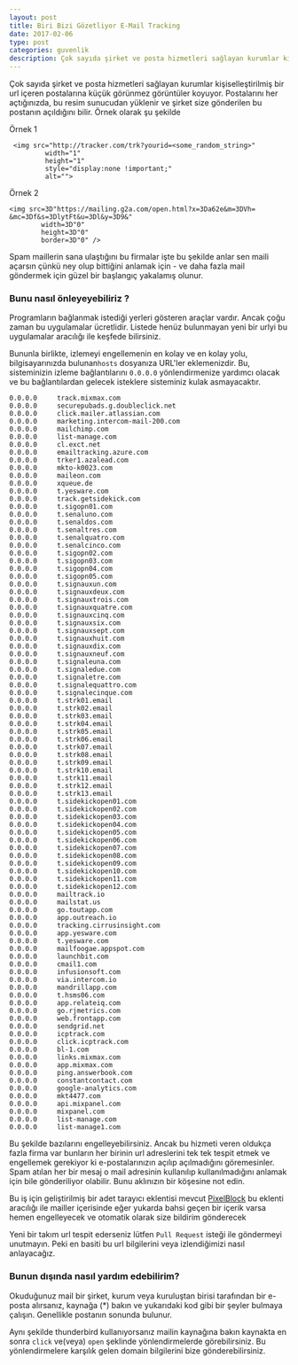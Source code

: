 ```yaml
---
layout: post
title: Biri Bizi Gözetliyor E-Mail Tracking 
date: 2017-02-06
type: post
categories: guvenlik
description: Çok sayıda şirket ve posta hizmetleri sağlayan kurumlar kişiselleştirilmiş bir url içeren postalarına küçük görünmez görüntüler koyuyor
---
```


Çok sayıda şirket ve posta hizmetleri sağlayan kurumlar kişiselleştirilmiş bir url içeren postalarına küçük görünmez görüntüler koyuyor. Postalarını her açtığınızda, bu resim sunucudan yüklenir ve şirket size gönderilen bu postanın açıldığını bilir. Örnek olarak şu şekilde

Örnek 1

```
 <img src="http://tracker.com/trk?yourid=<some_random_string>" 
         width="1" 
         height="1" 
         style="display:none !important;" 
         alt="">
```

Örnek 2

```
<img src=3D"https://mailing.g2a.com/open.html?x=3Da62e&m=3DVh=
&mc=3Df&s=3DlytFt&u=3Dl&y=3D9&" 
		width=3D"0" 
		height=3D"0" 
		border=3D"0" />
```

Spam maillerin sana ulaştığını bu firmalar işte bu şekilde anlar sen maili açarsın çünkü ney olup bittiğini anlamak için - ve daha fazla mail göndermek için güzel bir başlangıç yakalamış olunur.

### Bunu nasıl önleyeyebiliriz ?

Programların bağlanmak istediği yerleri gösteren araçlar vardır. Ancak çoğu zaman bu uygulamalar ücretlidir. Listede henüz bulunmayan yeni bir urlyi bu uygulamalar aracılığı ile keşfede bilirsiniz.

Bununla birlikte, izlemeyi engellemenin en kolay ve en kolay yolu, bilgisayarınızda bulunan`hosts` dosyanıza URL'ler eklemenizdir. Bu, sisteminizin izleme bağlantılarını `0.0.0.0` yönlendirmenize yardımcı olacak ve bu bağlantılardan gelecek isteklere sisteminiz kulak asmayacaktır.

```
0.0.0.0     track.mixmax.com
0.0.0.0     securepubads.g.doubleclick.net
0.0.0.0     click.mailer.atlassian.com
0.0.0.0     marketing.intercom-mail-200.com 
0.0.0.0     mailchimp.com
0.0.0.0     list-manage.com
0.0.0.0     cl.exct.net
0.0.0.0     emailtracking.azure.com
0.0.0.0     trker1.azalead.com
0.0.0.0     mkto-k0023.com
0.0.0.0     maileon.com
0.0.0.0     xqueue.de
0.0.0.0     t.yesware.com
0.0.0.0     track.getsidekick.com
0.0.0.0     t.sigopn01.com
0.0.0.0     t.senaluno.com
0.0.0.0     t.senaldos.com
0.0.0.0     t.senaltres.com
0.0.0.0     t.senalquatro.com
0.0.0.0     t.senalcinco.com
0.0.0.0     t.sigopn02.com
0.0.0.0     t.sigopn03.com
0.0.0.0     t.sigopn04.com
0.0.0.0     t.sigopn05.com
0.0.0.0     t.signauxun.com
0.0.0.0     t.signauxdeux.com
0.0.0.0     t.signauxtrois.com
0.0.0.0     t.signauxquatre.com
0.0.0.0     t.signauxcinq.com
0.0.0.0     t.signauxsix.com
0.0.0.0     t.signauxsept.com
0.0.0.0     t.signauxhuit.com
0.0.0.0     t.signauxdix.com
0.0.0.0     t.signauxneuf.com
0.0.0.0     t.signaleuna.com
0.0.0.0     t.signaledue.com
0.0.0.0     t.signaletre.com
0.0.0.0     t.signalequattro.com
0.0.0.0     t.signalecinque.com
0.0.0.0     t.strk01.email
0.0.0.0     t.strk02.email
0.0.0.0     t.strk03.email
0.0.0.0     t.strk04.email
0.0.0.0     t.strk05.email
0.0.0.0     t.strk06.email
0.0.0.0     t.strk07.email
0.0.0.0     t.strk08.email
0.0.0.0     t.strk09.email
0.0.0.0     t.strk10.email
0.0.0.0     t.strk11.email
0.0.0.0     t.strk12.email
0.0.0.0     t.strk13.email
0.0.0.0     t.sidekickopen01.com
0.0.0.0     t.sidekickopen02.com
0.0.0.0     t.sidekickopen03.com
0.0.0.0     t.sidekickopen04.com
0.0.0.0     t.sidekickopen05.com
0.0.0.0     t.sidekickopen06.com
0.0.0.0     t.sidekickopen07.com
0.0.0.0     t.sidekickopen08.com
0.0.0.0     t.sidekickopen09.com
0.0.0.0     t.sidekickopen10.com
0.0.0.0     t.sidekickopen11.com
0.0.0.0     t.sidekickopen12.com
0.0.0.0     mailtrack.io
0.0.0.0     mailstat.us
0.0.0.0     go.toutapp.com
0.0.0.0     app.outreach.io
0.0.0.0     tracking.cirrusinsight.com
0.0.0.0     app.yesware.com
0.0.0.0     t.yesware.com
0.0.0.0     mailfoogae.appspot.com
0.0.0.0     launchbit.com
0.0.0.0     cmail1.com
0.0.0.0     infusionsoft.com
0.0.0.0     via.intercom.io
0.0.0.0     mandrillapp.com
0.0.0.0     t.hsms06.com
0.0.0.0     app.relateiq.com
0.0.0.0     go.rjmetrics.com
0.0.0.0     web.frontapp.com
0.0.0.0     sendgrid.net
0.0.0.0     icptrack.com
0.0.0.0     click.icptrack.com
0.0.0.0     bl-1.com
0.0.0.0     links.mixmax.com
0.0.0.0     app.mixmax.com
0.0.0.0     ping.answerbook.com
0.0.0.0     constantcontact.com
0.0.0.0     google-analytics.com
0.0.0.0     mkt4477.com
0.0.0.0     api.mixpanel.com
0.0.0.0     mixpanel.com
0.0.0.0     list-manage.com
0.0.0.0     list-manage1.com
```

Bu şekilde bazılarını engelleyebilirsiniz. Ancak bu hizmeti veren oldukça fazla firma var bunların her birinin url adreslerini tek tek tespit etmek ve engellemek gerekiyor ki e-postalarınızın açılıp açılmadığını göremesinler. Spam atılan her bir mesaj o mail adresinin kullanılıp kullanılmadığını anlamak için bile gönderiliyor olabilir. Bunu aklınızın bir köşesine not edin.

Bu iş için geliştirilmiş bir adet tarayıcı eklentisi mevcut [PixelBlock](https://chrome.google.com/webstore/detail/pixelblock/jmpmfcjnflbcoidlgapblgpgbilinlem) bu eklenti aracılığı ile mailler içerisinde eğer yukarda bahsi geçen bir içerik varsa hemen engelleyecek ve otomatik olarak size bildirim gönderecek

Yeni bir takım url tespit ederseniz lütfen `Pull Request` isteği ile göndermeyi unutmayın. Peki en basiti bu url bilgilerini veya izlendiğimizi nasıl anlayacağız.

### Bunun dışında nasıl yardım edebilirim?

Okuduğunuz mail bir şirket, kurum veya kuruluştan birisi tarafından bir e-posta alırsanız, kaynağa (*) bakın ve yukarıdaki kod gibi bir şeyler bulmaya çalışın. Genellikle postanın sonunda bulunur.

Aynı şekilde thunderbird kullanıyorsanız mailin kaynağına bakın kaynakta en sonra `click` ve(veya) `open` şeklinde yönlendirmelerde görebilirsiniz. Bu yönlendirmelere karşılık gelen domain bilgilerini bize gönderebilirsiniz.